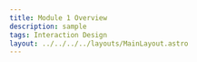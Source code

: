 ```yaml
---
title: Module 1 Overview
description: sample
tags: Interaction Design
layout: ../../../../layouts/MainLayout.astro
---
```

